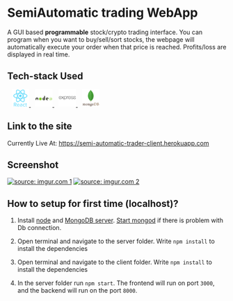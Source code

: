 
# SemiAutomatic trading WebApp
A GUI based **programmable** stock/crypto trading interface. You can program when you want to buy/sell/sort stocks, the webpage will automatically execute your order when that price is reached. Profits/loss are displayed in real time.


## Tech-stack Used
<p align="left"> <a style="margin:0px 10px" href="https://reactjs.org/" target="_blank" rel="noreferrer"> <img src="https://raw.githubusercontent.com/devicons/devicon/master/icons/react/react-original-wordmark.svg" alt="react" width="40" height="40"/> </a> <a style="margin:0px 10px," href="https://nodejs.org" target="_blank" rel="noreferrer"> <img src="https://raw.githubusercontent.com/devicons/devicon/master/icons/nodejs/nodejs-original-wordmark.svg" alt="nodejs" width="40" height="40"/> </a><a style="margin:0px 10px" href="https://expressjs.com" target="_blank" rel="noreferrer"> <img src="https://raw.githubusercontent.com/devicons/devicon/master/icons/express/express-original-wordmark.svg" alt="express" width="40" height="40"/> </a> <a href="https://www.mongodb.com/" target="_blank" rel="noreferrer"> <img src="https://raw.githubusercontent.com/devicons/devicon/master/icons/mongodb/mongodb-original-wordmark.svg" alt="mongodb" width="40" height="40"/> </a> </p>

## Link to the site
Currently Live At: https://semi-automatic-trader-client.herokuapp.com

## Screenshot
<a href="https://imgur.com/6d1ZwpP"><img src="https://i.imgur.com/6d1ZwpP.png" title="source: imgur.com 1" /></a>
<a href="https://imgur.com/U3MpTLQ"><img src="https://i.imgur.com/U3MpTLQ.png" title="source: imgur.com 2" /></a>


## How to setup for first time (localhost)?

1. Install [node](https://nodejs.org/en/download/) and [MongoDB server](https://www.mongodb.com/try/download/community). [Start mongod](https://stackoverflow.com/questions/46523321/mongoerror-connect-econnrefused-127-0-0-127017) if there is problem with Db connection.

2. Open terminal and navigate to the server folder. Write `npm install` to install the dependencies 

3. Open terminal and navigate to the client folder. Write `npm install` to install the dependencies 

4. In the server folder run `npm start`. The frontend will run on port `3000`, and the backend will run on the port `8000`.

